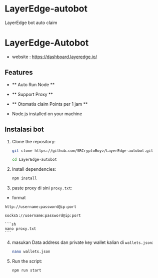 # LayerEdge-autobot
LayerEdge bot auto claim

# LayerEdge-Autobot

- website : https://dashboard.layeredge.io/

## Features

- ** Auto Run Node **
- ** Support Proxy **
- ** Otomatis claim Points per 1 jam **

- Node.js installed on your machine


## Instalasi bot

1. Clone the repository:
    ```sh
    git clone https://github.com/SRCryptoBoyz/LayerEdge-autobot.git
    ```
    ```sh
    cd LayerEdge-autobot
    ```

3. Install dependencies:
    ```sh
    npm install
    ```
4. paste proxy di sini `proxy.txt`:

-  format 

 `http://username:password@ip:port`

 `socks5://username:password@ip:port`
 
    ```sh
    nano proxy.txt
    ```
4. masukan Data address dan private key wallet kalian di `wallets.json`: 
    ```sh
    nano wallets.json
    ```
4. Run the script:
    ```sh
    npm run start
    ```
